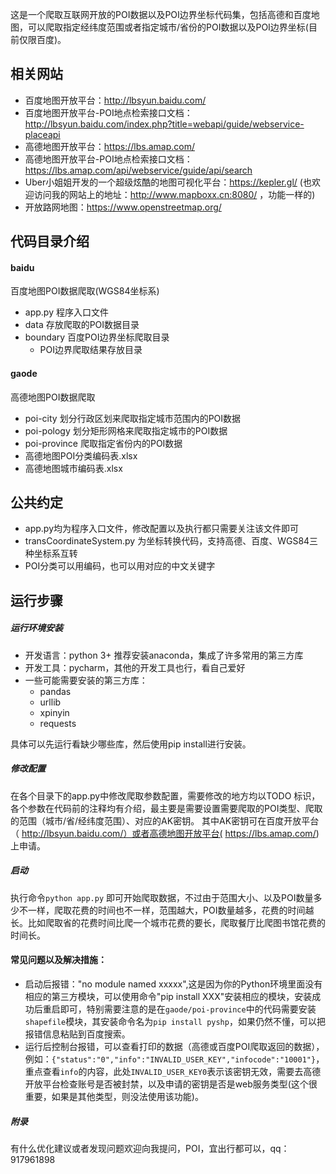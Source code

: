 这是一个爬取互联网开放的POI数据以及POI边界坐标代码集，包括高德和百度地图，可以爬取指定经纬度范围或者指定城市/省份的POI数据以及POI边界坐标(目前仅限百度)。

## 相关网站
- 百度地图开放平台：http://lbsyun.baidu.com/
- 百度地图开放平台-POI地点检索接口文档：http://lbsyun.baidu.com/index.php?title=webapi/guide/webservice-placeapi
- 高德地图开放平台：https://lbs.amap.com/
- 高德地图开放平台-POI地点检索接口文档：https://lbs.amap.com/api/webservice/guide/api/search
- Uber小姐姐开发的一个超级炫酷的地图可视化平台：https://kepler.gl/   (也欢迎访问我的网站上的地址：http://www.mapboxx.cn:8080/ ，功能一样的)
- 开放路网地图：https://www.openstreetmap.org/

## 代码目录介绍
#### baidu
百度地图POI数据爬取(WGS84坐标系)

- app.py 程序入口文件
- data 存放爬取的POI数据目录
- boundary 百度POI边界坐标爬取目录
   - POI边界爬取结果存放目录

#### gaode
高德地图POI数据爬取

- poi-city 划分行政区划来爬取指定城市范围内的POI数据
- poi-pology 划分矩形网格来爬取指定城市的POI数据
- poi-province 爬取指定省份内的POI数据
- 高德地图POI分类编码表.xlsx 
- 高德地图城市编码表.xlsx


## 公共约定
- app.py均为程序入口文件，修改配置以及执行都只需要关注该文件即可
- transCoordinateSystem.py 为坐标转换代码，支持高德、百度、WGS84三种坐标系互转
- POI分类可以用编码，也可以用对应的中文关键字

## 运行步骤

##### 运行环境安装

- 开发语言：python 3+     推荐安装anaconda，集成了许多常用的第三方库
- 开发工具：pycharm，其他的开发工具也行，看自己爱好
- 一些可能需要安装的第三方库：
    - pandas
    - urllib
    - xpinyin
    - requests

具体可以先运行看缺少哪些库，然后使用pip install进行安装。




##### 修改配置
在各个目录下的app.py中修改爬取参数配置，需要修改的地方均以TODO 标识，各个参数在代码前的注释均有介绍，最主要是需要设置需要爬取的POI类型、爬取的范围（城市/省/经纬度范围）、对应的AK密钥。   其中AK密钥可在百度开放平台（
http://lbsyun.baidu.com/）或者高德地图开放平台(
https://lbs.amap.com/)上申请。



##### 启动
执行命令`python app.py` 即可开始爬取数据，不过由于范围大小、以及POI数量多少不一样，爬取花费的时间也不一样，范围越大，POI数量越多，花费的时间越长。比如爬取省的花费时间比爬一个城市花费的要长，爬取餐厅比爬图书馆花费的时间长。  



#### 常见问题以及解决措施：
- 启动后报错："no module named xxxxx",这是因为你的Python环境里面没有相应的第三方模块，可以使用命令"pip install XXX"安装相应的模块，安装成功后重启即可，特别需要注意的是在`gaode/poi-province`中的代码需要安装`shapefile`模块，其安装命令名为`pip install pyshp`，如果仍然不懂，可以把报错信息粘贴到百度搜索。
- 运行后控制台报错，可以查看打印的数据（高德或百度POI爬取返回的数据），例如：`{"status":"0","info":"INVALID_USER_KEY","infocode":"10001"}`，重点查看`info`的内容，此处`INVALID_USER_KEY0`表示该密钥无效，需要去高德开放平台检查账号是否被封禁，以及申请的密钥是否是web服务类型(这个很重要，如果是其他类型，则没法使用该功能)。


##### 附录
有什么优化建议或者发现问题欢迎向我提问，POI，宜出行都可以，qq：917961898












   